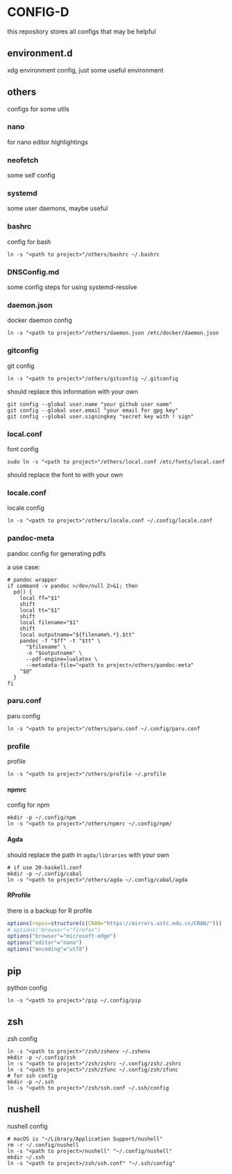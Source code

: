 # CONFIG-D

this repository stores all configs that may be helpful

## environment.d

xdg environment config, just some useful environment

## others

configs for some utils

### nano

for nano editor highlightings

### neofetch

some self config

### systemd

some user daemons, maybe useful

### bashrc

config for bash

```shell
ln -s "<path to project>"/others/bashrc ~/.bashrc
```

### DNSConfig.md

some config steps for using systemd-resolve

### daemon.json

docker daemon config

```shell
ln -s "<path to project>"/others/daemon.json /etc/docker/daemon.json
```

### gitconfig

git config

```shell
ln -s "<path to project>"/others/gitconfig ~/.gitconfig
```

should replace this information with your own

```shell
git config --global user.name "your github user name"
git config --global user.email "your email for gpg key"
git config --global user.signingkey "secret key with ! sign"
```

### local.conf

font config

```shell
sudo ln -s "<path to project>"/others/local.conf /etc/fonts/local.conf
```

should replace the font to with your own

### locale.conf

locale config

```shell
ln -s "<path to project>"/others/locale.conf ~/.config/locale.conf
```

### pandoc-meta

pandoc config for generating pdfs

a use case:

```shell
# pandoc wrapper
if command -v pandoc >/dev/null 2>&1; then
  pd() {
    local ff="$1"
    shift
    local tt="$1"
    shift
    local filename="$1"
    shift
    local outputname="${filename%.*}.$tt"
    pandoc -f "$ff" -t "$tt" \
      "$filename" \
      -o "$outputname" \
      --pdf-engine=lualatex \
      --metadata-file="<path to project>/others/pandoc-meta"
    "$@"
  }
fi
```

### paru.conf

paru config

```shell
ln -s "<path to project>"/others/paru.conf ~/.config/paru.conf
```

### profile

profile

```shell
ln -s "<path to project>"/others/profile ~/.profile
```

#### npmrc

config for npm

```shell
mkdir -p ~/.config/npm
ln -s "<path to project>"/others/npmrc ~/.config/npm/
```

#### Agda

should replace the path in `agda/libraries` with your own

```shell
# if use 20-haskell.conf
mkdir -p ~/.config/cabal
ln -s "<path to project>"/others/agda ~/.config/cabal/agda
```

#### RProfile

there is a backup for R profile

```r
options(repos=structure(c(CRAN="https://mirrors.ustc.edu.cn/CRAN/")))
# options("browser"="firefox")
options("browser"="microsoft-edge")
options("editor"="nano")
options("encoding"="utf8")
```

## pip

python config

```shell
ln -s "<path to project>"/pip ~/.config/pip
```

## zsh

zsh config

```shell
ln -s "<path to project>"/zsh/zshenv ~/.zshenv
mkdir -p ~/.config/zsh
ln -s "<path to project>"/zsh/zshrc ~/.config/zsh/.zshrc
ln -s "<path to project>"/zsh/zfunc ~/.config/zsh/zfunc
# for ssh config
mkdir -p ~/.ssh
ln -s "<path to project>"/zsh/ssh.conf ~/.ssh/config
```

## nushell

nushell config

```shell
# macOS is "~/Library/Application Support/nushell"
rm -r ~/.config/nushell
ln -s "<path to project>/nushell" "~/.config/nushell"
mkdir ~/.ssh
ln -s "<path to project>/zsh/ssh.conf" "~/.ssh/config"
```
